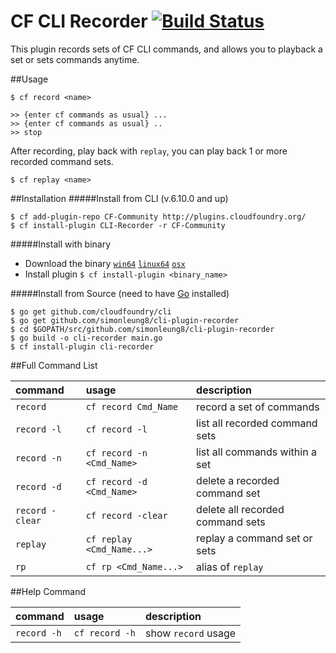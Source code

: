 CF CLI Recorder [![Build Status](https://travis-ci.org/simonleung8/cli-plugin-recorder.png?branch=master)](https://travis-ci.org/simonleung8/cli-plugin-recorder)
=================
This plugin records sets of CF CLI commands, and allows you to playback a set or sets commands anytime.


##Usage
```
$ cf record <name>

>> {enter cf commands as usual} ...
>> {enter cf commands as usual} ..
>> stop
```
After recording, play back with `replay`, you can play back 1 or more recorded command sets.
```
$ cf replay <name>
```

##Installation
#####Install from CLI (v.6.10.0 and up)
  ```
  $ cf add-plugin-repo CF-Community http://plugins.cloudfoundry.org/
  $ cf install-plugin CLI-Recorder -r CF-Community
  ```
  
  
#####Install with binary
- Download the binary [`win64`](https://github.com/simonleung8/cli-plugin-recorder/raw/master/bin/win64/cli-recorder.exe) [`linux64`](https://github.com/simonleung8/cli-plugin-recorder/raw/master/bin/linux64/cli-recorder.linux64) [`osx`](https://github.com/simonleung8/cli-plugin-recorder/raw/master/bin/osx/cli-recorder.osx)
- Install plugin `$ cf install-plugin <binary_name>`



#####Install from Source (need to have [Go](http://golang.org/dl/) installed)
  ```
  $ go get github.com/cloudfoundry/cli
  $ go get github.com/simonleung8/cli-plugin-recorder
  $ cd $GOPATH/src/github.com/simonleung8/cli-plugin-recorder
  $ go build -o cli-recorder main.go
  $ cf install-plugin cli-recorder
  ```

##Full Command List

| command | usage | description|
| :--------------- |:---------------| :------------|
|`record`| `cf record Cmd_Name` |record a set of commands|
|`record -l`|`cf record -l`|list all recorded command sets|
|`record -n`|`cf record -n <Cmd_Name>`|list all commands within a set|
|`record -d`|`cf record -d <Cmd_Name>`|delete a recorded command set|
|`record -clear`|`cf record -clear`|delete all recorded command sets|
|`replay`|`cf replay <Cmd_Name...>`|replay a command set or sets|
|`rp`|`cf rp <Cmd_Name...>`|alias of `replay`|

##Help Command

| command | usage | description|
| :--------------- |:---------------| :------------|
|`record -h`| `cf record -h` |show `record` usage|

